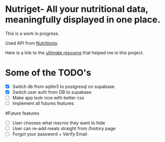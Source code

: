 # Nutriget- All your nutritional data, meaningfully displayed in one place.

This is a work in progress. 

Used API from [Nutritionix](https://www.nutritionix.com/business/api). 

Here is a link to the [ultimate resource](https://www.youtube.com/watch?v=dQw4w9WgXcQ) that helped me in this project.

# Some of the TODO's
- [X] Switch db from sqlite3 to postgresql on supabase
- [X] Switch user auth from DB to supabase
- [ ] Make app look nice with better css
- [ ] Implement all futures features

#Future features
- [ ] User chooses what macros they want to hide
- [ ] User can re-add meals straight from /history page
- [ ] Forgot your password + Verify Email
